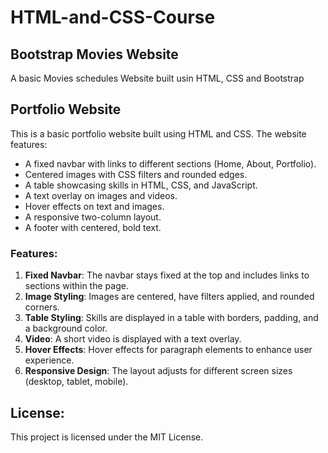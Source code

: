 # HTML-and-CSS-Course

## Bootstrap Movies Website
A basic Movies schedules Website built usin HTML, CSS and Bootstrap

## Portfolio Website

This is a basic portfolio website built using HTML and CSS. The website features:

- A fixed navbar with links to different sections (Home, About, Portfolio).
- Centered images with CSS filters and rounded edges.
- A table showcasing skills in HTML, CSS, and JavaScript.
- A text overlay on images and videos.
- Hover effects on text and images.
- A responsive two-column layout.
- A footer with centered, bold text.

### Features:

1. **Fixed Navbar**: The navbar stays fixed at the top and includes links to sections within the page.
2. **Image Styling**: Images are centered, have filters applied, and rounded corners.
3. **Table Styling**: Skills are displayed in a table with borders, padding, and a background color.
4. **Video**: A short video is displayed with a text overlay.
5. **Hover Effects**: Hover effects for paragraph elements to enhance user experience.
6. **Responsive Design**: The layout adjusts for different screen sizes (desktop, tablet, mobile).

## License:

This project is licensed under the MIT License.
